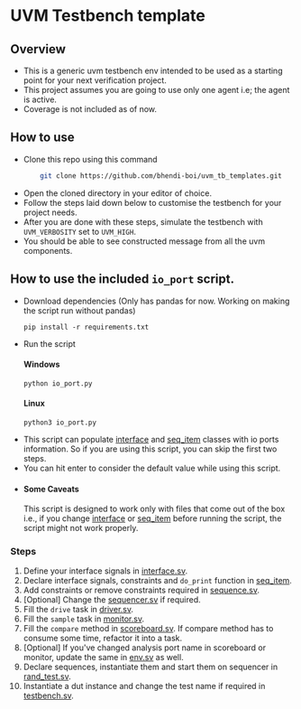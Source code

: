 # UVM Testbench template

## Overview

- This is a generic uvm testbench env intended to be used as a starting point for your next verification project.
- This project assumes you are going to use only one agent i.e; the agent is active.
- Coverage is not included as of now.

## How to use

- Clone this repo using this command
  ```bash
      git clone https://github.com/bhendi-boi/uvm_tb_templates.git
  ```
- Open the cloned directory in your editor of choice.
- Follow the steps laid down below to customise the testbench for your project needs.
- After you are done with these steps, simulate the testbench with `UVM_VERBOSITY` set to `UVM_HIGH`.
- You should be able to see constructed message from all the uvm components.

## How to use the included `io_port` script.

- Download dependencies (Only has pandas for now. Working on making the script run without pandas)
  ```
  pip install -r requirements.txt
  ```
- Run the script
  #### Windows
  ```
  python io_port.py
  ```
  #### Linux
  ```
  python3 io_port.py
  ```
- This script can populate [interface](interface.sv) and [seq_item](seq_item.sv) classes with io ports information. So if you are using this script, you can skip the first two steps.
- You can hit enter to consider the default value while using this script.
- #### Some Caveats
  This script is designed to work only with files that come out of the box i.e., if you change [interface](interface.sv) or [seq_item](seq_item.sv) before running the script, the script might not work properly.

### Steps

1. Define your interface signals in [interface.sv](interface.sv).
2. Declare interface signals, constraints and `do_print` function in [seq_item](seq_item.sv).
3. Add constraints or remove constraints required in [sequence.sv](sequence.sv).
4. [Optional] Change the [sequencer.sv](sequencer.sv) if required.
5. Fill the `drive` task in [driver.sv](driver.sv).
6. Fill the `sample` task in [monitor.sv](monitor.sv).
7. Fill the `compare` method in [scoreboard.sv](scoreboard.sv). If compare method has to consume some time, refactor it into a task.
8. [Optional] If you've changed analysis port name in scoreboard or monitor, update the same in [env.sv](env.sv) as well.
9. Declare sequences, instantiate them and start them on sequencer in [rand_test.sv](rand_test.sv).
10. Instantiate a dut instance and change the test name if required in [testbench.sv](testbench.sv).
